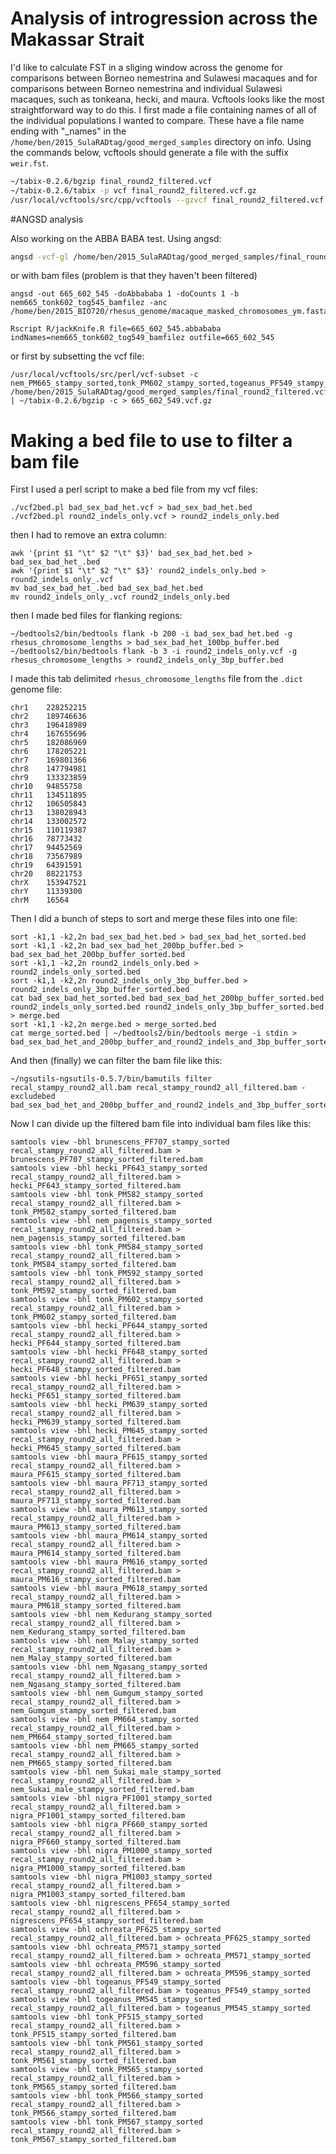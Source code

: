 # Analysis of introgression across the Makassar Strait

I'd like to calculate FST in a sliging window across the genome for comparisons between Borneo nemestrina and Sulawesi macaques and for comparisons between Borneo nemestrina and individual Sulawesi macaques, such as tonkeana, hecki, and maura.  Vcftools looks like the most straightforward way to do this.  I first made a file containing names of all of the individual populations I wanted to compare.  These have a file name ending with "_names" in the `/home/ben/2015_SulaRADtag/good_merged_samples` directory on info.  Using the commands below, vcftools should generate a file with the suffix `weir.fst`.


```bash
~/tabix-0.2.6/bgzip final_round2_filtered.vcf
~/tabix-0.2.6/tabix -p vcf final_round2_filtered.vcf.gz
/usr/local/vcftools/src/cpp/vcftools --gzvcf final_round2_filtered.vcf.gz --weir-fst-pop borneo_names --weir-fst-pop tonkeana_names --fst-window-size 100000 --fst-window-step 100000
```


#ANGSD analysis

Also working on the ABBA BABA test.  Using angsd:

```bash
angsd -vcf-gl /home/ben/2015_SulaRADtag/good_merged_samples/final_round2_filtered.vcf.gz -fai /home/ben/2015_BIO720/rhesus_genome/macaque_masked_chromosomes_ym.fasta.fai -nind 40 -doAbbababa -anc /home/ben/2015_BIO720/rhesus_genome/macaque_masked_chromosomes_ym.fasta
```
or with bam files (problem is that they haven't been filtered)
```
angsd -out 665_602_545 -doAbbababa 1 -doCounts 1 -b nem665_tonk602_tog545_bamfilez -anc /home/ben/2015_BIO720/rhesus_genome/macaque_masked_chromosomes_ym.fasta
```
```
Rscript R/jackKnife.R file=665_602_545.abbababa indNames=nem665_tonk602_tog549_bamfilez outfile=665_602_545
```

or first by subsetting the vcf file:

```
/usr/local/vcftools/src/perl/vcf-subset -c nem_PM665_stampy_sorted,tonk_PM602_stampy_sorted,togeanus_PF549_stampy_sorted /home/ben/2015_SulaRADtag/good_merged_samples/final_round2_filtered.vcf.gz | ~/tabix-0.2.6/bgzip -c > 665_602_549.vcf.gz
```

# Making a bed file to use to filter a bam file

First I used a perl script to make a bed file from my vcf files:
```
./vcf2bed.pl bad_sex_bad_het.vcf > bad_sex_bad_het.bed
./vcf2bed.pl round2_indels_only.vcf > round2_indels_only.bed
```
then I had to remove an extra column:
```
awk '{print $1 "\t" $2 "\t" $3}' bad_sex_bad_het.bed > bad_sex_bad_het_.bed
awk '{print $1 "\t" $2 "\t" $3}' round2_indels_only.bed > round2_indels_only_.vcf
mv bad_sex_bad_het_.bed bad_sex_bad_het.bed
mv round2_indels_only_.vcf round2_indels_only.bed
```
then I made bed files for flanking regions:
```
~/bedtools2/bin/bedtools flank -b 200 -i bad_sex_bad_het.bed -g rhesus_chromosome_lengths > bad_sex_bad_het_100bp_buffer.bed
~/bedtools2/bin/bedtools flank -b 3 -i round2_indels_only.vcf -g rhesus_chromosome_lengths > round2_indels_only_3bp_buffer.bed
```
I made this tab delimited `rhesus_chromosome_lengths` file from the `.dict` genome file:
```
chr1	228252215
chr2	189746636
chr3	196418989
chr4	167655696
chr5	182086969
chr6	178205221
chr7	169801366
chr8	147794981
chr9	133323859
chr10	94855758
chr11	134511895
chr12	106505843
chr13	138028943
chr14	133002572
chr15	110119387
chr16	78773432
chr17	94452569
chr18	73567989
chr19	64391591
chr20	88221753
chrX	153947521
chrY	11339300
chrM	16564
```

Then I did a bunch of steps to sort and merge these files into one file:
```
sort -k1,1 -k2,2n bad_sex_bad_het.bed > bad_sex_bad_het_sorted.bed
sort -k1,1 -k2,2n bad_sex_bad_het_200bp_buffer.bed > bad_sex_bad_het_200bp_buffer_sorted.bed
sort -k1,1 -k2,2n round2_indels_only.bed > round2_indels_only_sorted.bed 
sort -k1,1 -k2,2n round2_indels_only_3bp_buffer.bed > round2_indels_only_3bp_buffer_sorted.bed
cat bad_sex_bad_het_sorted.bed bad_sex_bad_het_200bp_buffer_sorted.bed round2_indels_only_sorted.bed round2_indels_only_3bp_buffer_sorted.bed > merge.bed
sort -k1,1 -k2,2n merge.bed > merge_sorted.bed
cat merge_sorted.bed | ~/bedtools2/bin/bedtools merge -i stdin > bad_sex_bad_het_and_200bp_buffer_and_round2_indels_and_3bp_buffer_sorted.bed
```

And then (finally) we can filter the bam file like this:

```
~/ngsutils-ngsutils-0.5.7/bin/bamutils filter recal_stampy_round2_all.bam recal_stampy_round2_all_filtered.bam -excludebed bad_sex_bad_het_and_200bp_buffer_and_round2_indels_and_3bp_buffer_sorted.bed
```
Now I can divide up the filtered bam file into individual bam files like this:

```
samtools view -bhl brunescens_PF707_stampy_sorted recal_stampy_round2_all_filtered.bam > brunescens_PF707_stampy_sorted_filtered.bam
samtools view -bhl hecki_PF643_stampy_sorted recal_stampy_round2_all_filtered.bam > hecki_PF643_stampy_sorted_filtered.bam
samtools view -bhl tonk_PM582_stampy_sorted recal_stampy_round2_all_filtered.bam > tonk_PM582_stampy_sorted_filtered.bam
samtools view -bhl nem_pagensis_stampy_sorted recal_stampy_round2_all_filtered.bam > nem_pagensis_stampy_sorted_filtered.bam
samtools view -bhl tonk_PM584_stampy_sorted recal_stampy_round2_all_filtered.bam > tonk_PM584_stampy_sorted_filtered.bam
samtools view -bhl tonk_PM592_stampy_sorted recal_stampy_round2_all_filtered.bam > tonk_PM592_stampy_sorted_filtered.bam
samtools view -bhl tonk_PM602_stampy_sorted recal_stampy_round2_all_filtered.bam > tonk_PM602_stampy_sorted_filtered.bam
samtools view -bhl hecki_PF644_stampy_sorted recal_stampy_round2_all_filtered.bam > hecki_PF644_stampy_sorted_filtered.bam
samtools view -bhl hecki_PF648_stampy_sorted recal_stampy_round2_all_filtered.bam > hecki_PF648_stampy_sorted_filtered.bam
samtools view -bhl hecki_PF651_stampy_sorted recal_stampy_round2_all_filtered.bam > hecki_PF651_stampy_sorted_filtered.bam
samtools view -bhl hecki_PM639_stampy_sorted recal_stampy_round2_all_filtered.bam > hecki_PM639_stampy_sorted_filtered.bam
samtools view -bhl hecki_PM645_stampy_sorted recal_stampy_round2_all_filtered.bam > hecki_PM645_stampy_sorted_filtered.bam
samtools view -bhl maura_PF615_stampy_sorted recal_stampy_round2_all_filtered.bam > maura_PF615_stampy_sorted_filtered.bam
samtools view -bhl maura_PF713_stampy_sorted recal_stampy_round2_all_filtered.bam > maura_PF713_stampy_sorted_filtered.bam
samtools view -bhl maura_PM613_stampy_sorted recal_stampy_round2_all_filtered.bam > maura_PM613_stampy_sorted_filtered.bam
samtools view -bhl maura_PM614_stampy_sorted recal_stampy_round2_all_filtered.bam > maura_PM614_stampy_sorted_filtered.bam
samtools view -bhl maura_PM616_stampy_sorted recal_stampy_round2_all_filtered.bam > maura_PM616_stampy_sorted_filtered.bam
samtools view -bhl maura_PM618_stampy_sorted recal_stampy_round2_all_filtered.bam > maura_PM618_stampy_sorted_filtered.bam
samtools view -bhl nem_Kedurang_stampy_sorted recal_stampy_round2_all_filtered.bam > nem_Kedurang_stampy_sorted_filtered.bam
samtools view -bhl nem_Malay_stampy_sorted recal_stampy_round2_all_filtered.bam > nem_Malay_stampy_sorted_filtered.bam
samtools view -bhl nem_Ngasang_stampy_sorted recal_stampy_round2_all_filtered.bam > nem_Ngasang_stampy_sorted_filtered.bam
samtools view -bhl nem_Gumgum_stampy_sorted recal_stampy_round2_all_filtered.bam > nem_Gumgum_stampy_sorted_filtered.bam
samtools view -bhl nem_PM664_stampy_sorted recal_stampy_round2_all_filtered.bam > nem_PM664_stampy_sorted_filtered.bam
samtools view -bhl nem_PM665_stampy_sorted recal_stampy_round2_all_filtered.bam > nem_PM665_stampy_sorted_filtered.bam
samtools view -bhl nem_Sukai_male_stampy_sorted recal_stampy_round2_all_filtered.bam > nem_Sukai_male_stampy_sorted_filtered.bam
samtools view -bhl nigra_PF1001_stampy_sorted recal_stampy_round2_all_filtered.bam > nigra_PF1001_stampy_sorted_filtered.bam
samtools view -bhl nigra_PF660_stampy_sorted recal_stampy_round2_all_filtered.bam > nigra_PF660_stampy_sorted_filtered.bam
samtools view -bhl nigra_PM1000_stampy_sorted recal_stampy_round2_all_filtered.bam > nigra_PM1000_stampy_sorted_filtered.bam
samtools view -bhl nigra_PM1003_stampy_sorted recal_stampy_round2_all_filtered.bam > nigra_PM1003_stampy_sorted_filtered.bam
samtools view -bhl nigrescens_PF654_stampy_sorted recal_stampy_round2_all_filtered.bam > nigrescens_PF654_stampy_sorted_filtered.bam
samtools view -bhl ochreata_PF625_stampy_sorted recal_stampy_round2_all_filtered.bam > ochreata_PF625_stampy_sorted
samtools view -bhl ochreata_PM571_stampy_sorted recal_stampy_round2_all_filtered.bam > ochreata_PM571_stampy_sorted
samtools view -bhl ochreata_PM596_stampy_sorted recal_stampy_round2_all_filtered.bam > ochreata_PM596_stampy_sorted
samtools view -bhl togeanus_PF549_stampy_sorted recal_stampy_round2_all_filtered.bam > togeanus_PF549_stampy_sorted
samtools view -bhl togeanus_PM545_stampy_sorted recal_stampy_round2_all_filtered.bam > togeanus_PM545_stampy_sorted
samtools view -bhl tonk_PF515_stampy_sorted recal_stampy_round2_all_filtered.bam > tonk_PF515_stampy_sorted_filtered.bam
samtools view -bhl tonk_PM561_stampy_sorted recal_stampy_round2_all_filtered.bam > tonk_PM561_stampy_sorted_filtered.bam
samtools view -bhl tonk_PM565_stampy_sorted recal_stampy_round2_all_filtered.bam > tonk_PM565_stampy_sorted_filtered.bam
samtools view -bhl tonk_PM566_stampy_sorted recal_stampy_round2_all_filtered.bam > tonk_PM566_stampy_sorted_filtered.bam
samtools view -bhl tonk_PM567_stampy_sorted recal_stampy_round2_all_filtered.bam > tonk_PM567_stampy_sorted_filtered.bam
```
